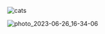 
![cats](https://user-images.githubusercontent.com/31806435/185509975-4656e125-c2f3-4373-b8aa-672906b01d20.png)

![photo_2023-06-26_16-34-06](https://github.com/justinong415/justinong415/assets/31806435/e04527e3-a257-4ec8-97b7-19280fd70897)
